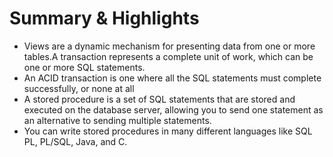 # Summary & Highlights

- Views are a dynamic mechanism for presenting data from one or more tables.A transaction represents a complete unit of work, which can be one or more SQL statements.
- An ACID transaction is one where all the SQL statements must complete successfully, or none at all
- A stored procedure is a set of SQL statements that are stored and executed on the database server, allowing you to send one statement as an alternative to sending multiple statements.
- You can write stored procedures in many different languages like SQL PL, PL/SQL, Java, and C.
